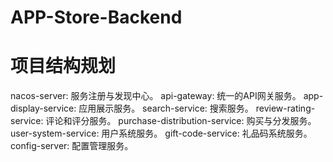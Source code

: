# APP-Store-Backend

# 项目结构规划
nacos-server: 服务注册与发现中心。
api-gateway: 统一的API网关服务。
app-display-service: 应用展示服务。
search-service: 搜索服务。
review-rating-service: 评论和评分服务。
purchase-distribution-service: 购买与分发服务。
user-system-service: 用户系统服务。
gift-code-service: 礼品码系统服务。
config-server: 配置管理服务。

